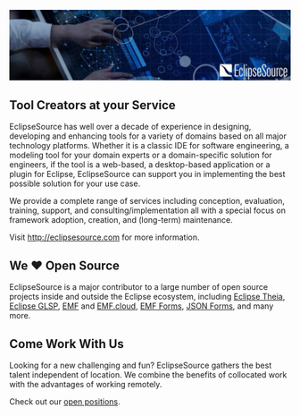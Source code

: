 ![EclipseSource](./banner.jpg)

## Tool Creators at your Service

EclipseSource has well over a decade of experience in designing, developing and enhancing tools for a variety of domains based on all major technology platforms.
Whether it is a classic IDE for software engineering, a modeling tool for your domain experts or a domain-specific solution for engineers, if the tool is a web-based, a desktop-based application or a plugin for Eclipse, EclipseSource can support you in implementing the best possible solution for your use case.

We provide a complete range of services including conception, evaluation, training, support, and consulting/implementation all with a special focus on framework adoption, creation, and (long-term) maintenance.

Visit <http://eclipsesource.com> for more information.

## We :heart: Open Source

EclipseSource is a major contributor to a large number of open source projects inside and outside the Eclipse ecosystem, including [Eclipse Theia](https://github.com/eclipse-theia/theia), [Eclipse GLSP](https://github.com/eclipse-glsp/glsp), [EMF](https://www.eclipse.org/modeling/emf) and [EMF.cloud](https://www.eclipse.org/emfcloud), [EMF Forms](https://www.eclipse.org/ecp/emfforms), [JSON Forms](https://github.com/eclipsesource/jsonforms), and many more.

## Come Work With Us

Looking for a new challenging and fun?
EclipseSource gathers the best talent independent of location.
We combine the benefits of collocated work with the advantages of working remotely.

Check out our [open positions](https://eclipsesource.com/about/company/jobs).
